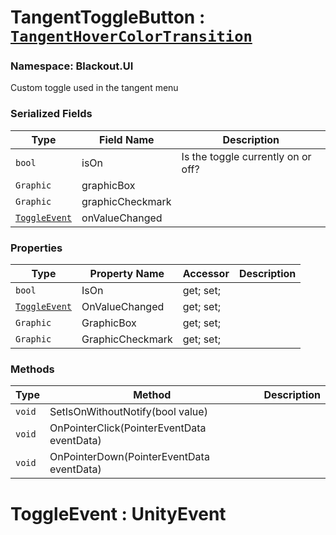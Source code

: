 # TangentToggleButton : [`TangentHoverColorTransition`](TangentHoverColorTransition.md)
### Namespace: Blackout.UI


Custom toggle used in the tangent menu


 ### Serialized Fields

 | Type | Field Name | Description |
| --- | --- | --- |
| `bool` | isOn | Is the toggle currently on or off? |
| `Graphic` | graphicBox |  |
| `Graphic` | graphicCheckmark |  |
| [`ToggleEvent`](#ToggleEvent) | onValueChanged |  |


 ### Properties
| Type | Property Name | Accessor | Description |
| --- | --- | --- | --- |
 | `bool` | IsOn | get; set;  |  |
 | [`ToggleEvent`](#ToggleEvent) | OnValueChanged | get; set;  |  |
 | `Graphic` | GraphicBox | get; set;  |  |
 | `Graphic` | GraphicCheckmark | get; set;  |  |

 ### Methods
| Type | Method | Description |
| --- | --- | --- |
| `void` | SetIsOnWithoutNotify(bool value) |  |
| `void` | OnPointerClick(PointerEventData eventData) |  |
| `void` | OnPointerDown(PointerEventData eventData) |  |


# <a name="ToggleEvent">ToggleEvent</a> : UnityEvent<bool>
